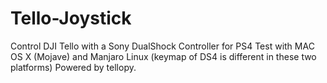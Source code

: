 # Tello-Joystick
Control DJI Tello with a Sony DualShock Controller for PS4
Test with MAC OS X (Mojave) and Manjaro Linux (keymap of DS4 is different in these two platforms)
Powered by tellopy.
